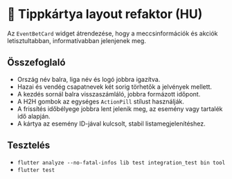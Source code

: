 # 🎴 Tippkártya layout refaktor (HU)

Az `EventBetCard` widget átrendezése, hogy a meccsinformációk és akciók letisztultabban, informatívabban jelenjenek meg.

## Összefoglaló

- Ország név balra, liga név és logó jobbra igazítva.
- Hazai és vendég csapatnevek két sorig törhetők a jelvények mellett.
- A kezdés sornál balra visszaszámláló, jobbra formázott időpont.
- A H2H gombok az egységes `ActionPill` stílust használják.
- A frissítés időbélyege jobbra lent jelenik meg, az esemény vagy tartalék idő alapján.
- A kártya az esemény ID-jával kulcsolt, stabil listamegjelenítéshez.

## Tesztelés

- `flutter analyze --no-fatal-infos lib test integration_test bin tool`
- `flutter test`

